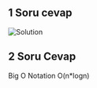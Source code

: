 ## 1 Soru cevap

![Solution](photo5357472953433963080.jpg")

## 2 Soru Cevap

Big O Notation O(n\*logn)
